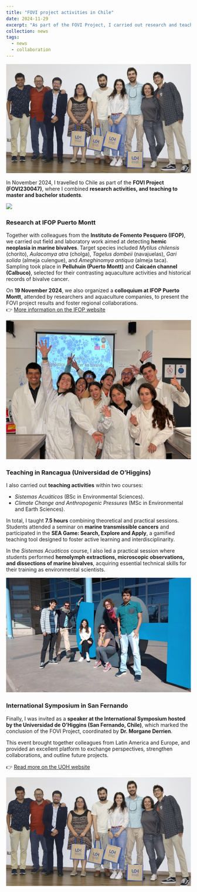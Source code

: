 ```yaml
---
title: "FOVI project activities in Chile"
date: 2024-11-29
excerpt: "As part of the FOVI Project, I carried out research and teaching in Chile, culminating with an invited talk at the International Symposium in San Fernando. <img src='/images/news/International-Symposion-Chile-2024.jpg'> "
collection: news
tags:
  - news
  - collaboration
---
```


<img src='/images/news/International-Symposion-Chile-2024-large.jpg'>  

In November 2024, I travelled to Chile as part of the **FOVI Project (FOVI230047)**, where I combined **research activities, and teaching to master and bachelor students**.  

<img src='/images/news/fieldwork-FOVIproject-2024.JPG'>  

### Research at IFOP Puerto Montt  
Together with colleagues from the **Instituto de Fomento Pesquero (IFOP)**, we carried out field and laboratory work aimed at detecting **hemic neoplasia in marine bivalves**. Target species included *Mytilus chilensis* (chorito), *Aulacomya atra* (cholga), *Tagelus dombeii* (navajuelas), *Gari solida* (almeja culengue), and *Ameghinomya antiqua* (almeja taca). Sampling took place in **Pelluhuin (Puerto Montt)** and **Caicaén channel (Calbuco)**, selected for their contrasting aquaculture activities and historical records of bivalve cancer.  

On **19 November 2024**, we also organized a **colloquium at IFOP Puerto Montt**, attended by researchers and aquaculture companies, to present the FOVI project results and foster regional collaborations.  
👉 [More information on the IFOP website](https://www.ifop.cl/ifop-fortalece-su-vinculacion-internacional/)  

<img src='/images/news/TecahingInChile_AliciaLBruzos.jpg'>  

### Teaching in Rancagua (Universidad de O’Higgins)  
I also carried out **teaching activities** within two courses:  
- *Sistemas Acuáticos* (BSc in Environmental Sciences).  
- *Climate Change and Anthropogenic Pressures* (MSc in Environmental and Earth Sciences).  

In total, I taught **7.5 hours** combining theoretical and practical sessions. Students attended a seminar on **marine transmissible cancers** and participated in the **SEA Game: Search, Explore and Apply**, a gamified teaching tool designed to foster active learning and interdisciplinarity.  

In the *Sistemas Acuáticos* course, I also led a practical session where students performed **hemolymph extractions, microscopic observations, and dissections of marine bivalves**, acquiring essential technical skills for their training as environmental scientists.  

<img src='/images/news/visit-UOH-FOVIproject-2024.png'>  

### International Symposium in San Fernando  
Finally, I was invited as a **speaker at the International Symposium hosted by the Universidad de O’Higgins (San Fernando, Chile)**, which marked the conclusion of the FOVI Project, coordinated by **Dr. Morgane Derrien**.  

This event brought together colleagues from Latin America and Europe, and provided an excellent platform to exchange perspectives, strengthen collaborations, and outline future projects.  

👉 [Read more on the UOH website](https://www.uoh.cl/simposio-internacional-dio-termino-a-proyecto-fovi-de-investigadora-uoh/)  

<img src='/images/news/International-Symposion-Chile-2024-large.jpg'> 

